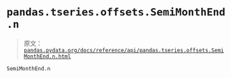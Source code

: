 # `pandas.tseries.offsets.SemiMonthEnd.n`

> 原文：[`pandas.pydata.org/docs/reference/api/pandas.tseries.offsets.SemiMonthEnd.n.html`](https://pandas.pydata.org/docs/reference/api/pandas.tseries.offsets.SemiMonthEnd.n.html)

```py
SemiMonthEnd.n
```
